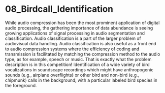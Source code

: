# 08_Birdcall_Identification
While audio compression has been the most prominent application of digital audio processing, the gathering importance of data abundance is seeing growing applications of signal processing in audio segmentation and classification. Audio classification is a part of the larger problem of audiovisual data handling. Audio classification is also useful as a front end to audio compression systems where the efficiency of coding and transmission is facilitated by matching the compression method to the audio type, as for example, speech or music.  That is exactly what the problem description is in this competition! Identification of a wide variety of bird vocalizations in soundscape recordings which might have anthropogenic sounds (e.g., airplane overflights) or other bird and non-bird (e.g., chipmunk) calls in the background, with a particular labeled bird species in the foreground.

